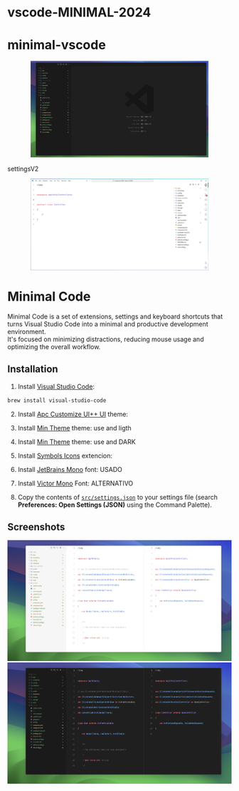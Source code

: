 # vscode-MINIMAL-2024

# minimal-vscode
<p align="center">
  <img src="screenshots/empty-light.png#gh-light-mode-only" width="400">
</p>
settingsV2
<p align="center">
  <img src="screenshots/code.png#gh-light-mode-only" width="400">
</p>

# Minimal Code

Minimal Code is a set of extensions, settings and keyboard shortcuts that turns Visual Studio Code into a minimal and productive development environment.  
It's focused on minimizing distractions, reducing mouse usage and optimizing the overall workflow.

## Installation

1. Install [Visual Studio Code](https://code.visualstudio.com/Download):
  ```bash
  brew install visual-studio-code
 ```
2. Install [Apc Customize UI++ UI](https://marketplace.visualstudio.com/items?itemName=drcika.apc-extension) theme: 


6. Install [Min Theme](https://marketplace.visualstudio.com/items?itemName=miguelsolorio.min-theme) theme: use and ligth
7. Install [Min Theme](https://marketplace.visualstudio.com/items?itemName=zhuangtongfa.Material-theme) theme: use and DARK   

8. Install [Symbols Icons](https://marketplace.visualstudio.com/items?itemName=miguelsolorio.symbols) extencion:


5. Install [JetBrains Mono](https://www.jetbrains.com/lp/mono/) font: USADO
6. Install [Victor Mono](https://rubjo.github.io/victor-mono/VictorMonoAll.zip) Font: ALTERNATIVO

7. Copy the contents of [`src/settings.json`](src/settings.json) to your settings file (search **Preferences: Open Settings (JSON)** using the Command Palette).

## Screenshots

![code light](screenshots/code-light.png)
![code dark](screenshots/code-dark.png)

